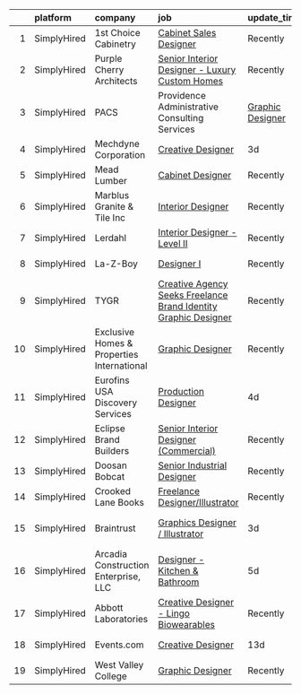 

|    | platform    | company                                              | job                                                                                                                                                                           | update_time   | location                |
|---:|:------------|:-----------------------------------------------------|:------------------------------------------------------------------------------------------------------------------------------------------------------------------------------|:--------------|:------------------------|
|  1 | SimplyHired | 1st Choice Cabinetry                                 | [Cabinet Sales Designer](https://www.simplyhired.com/job/2cYJY9dn7vkFzAY6L_OwbtxyqmD9j_JkSIPJMG0--9f3Wx8cyjQsiQ?q=creative+designer)                                          | Recently      | Charlotte, NC           |
|  2 | SimplyHired | Purple Cherry Architects                             | [Senior Interior Designer - Luxury Custom Homes](https://www.simplyhired.com/job/b_AtsUGTH2-alvoxK4Z_OOf8OHZ-Gk9swxloebiFOOh2vZpryFZ5zQ?q=creative+designer)                  | Recently      | Annapolis, MD           |
|  3 | SimplyHired | PACS | Providence Administrative Consulting Services | [Graphic Designer](https://www.simplyhired.com/job/YkjBTrYfoJleChPk8MgwgixSyVJ3z5Jt0IuwqA7_wKPmZ06vdG6lFw?q=creative+designer)                                                | 10d           | Rocklin, CA             |
|  4 | SimplyHired | Mechdyne Corporation                                 | [Creative Designer](https://www.simplyhired.com/job/x_NkvkcCnF4fsmR_9J1TrpMT7IzMTMz09KhNvCkshCzHQUu8uI5nsA?q=creative+designer)                                               | 3d            | Mountain View, CA       |
|  5 | SimplyHired | Mead Lumber                                          | [Cabinet Designer](https://www.simplyhired.com/job/JOweUw_l3pDPsqtIg-3gorBXWYvW_IStT4VkQXlyHLdhruJ2QjvyDg?q=creative+designer)                                                | Recently      | Kearney, NE             |
|  6 | SimplyHired | Marblus Granite & Tile Inc                           | [Interior Designer](https://www.simplyhired.com/job/YDfaxQbMQAxpc4Xunoyi-n6qx6KS8yIMxMZ0rqwB01h6shZGVFqtbA?q=creative+designer)                                               | Recently      | San Jose, CA            |
|  7 | SimplyHired | Lerdahl                                              | [Interior Designer - Level II](https://www.simplyhired.com/job/HvSBbviC_5EiscsJGKvrGIICDstwsl4rJYULYS0VcWtoK2nu0d8acg?q=creative+designer)                                    | Recently      | Middleton, WI           |
|  8 | SimplyHired | La-Z-Boy                                             | [Designer I](https://www.simplyhired.com/job/C9xxRPr73oyFF2Qznu8m2rh9ECPgKNm8NIacRK6NItDhJosSYDnhjg?q=creative+designer)                                                      | Recently      | Lancaster, PA           |
|  9 | SimplyHired | TYGR                                                 | [Creative Agency Seeks Freelance Brand Identity Graphic Designer](https://www.simplyhired.com/job/CP9brU4eVQOI1CNIBqMoCq88aVbd9i276fehMj7G2hKFMqdyhp7c3Q?q=creative+designer) | Recently      | Remote                  |
| 10 | SimplyHired | Exclusive Homes & Properties International           | [Graphic Designer](https://www.simplyhired.com/job/TDd1Z2TM8HYvZ3xIoDRSW-zquU0aN1LL-3UBH-kdHnkAk5034bWmqA?q=creative+designer)                                                | Recently      | Remote +1 location      |
| 11 | SimplyHired | Eurofins USA Discovery Services                      | [Production Designer](https://www.simplyhired.com/job/zVtg65gZtAon-MnJksSP81U-2DqFNtrpOLQmO_lM3fnBF7fwyfxPEQ?q=creative+designer)                                             | 4d            | Fremont, CA +1 location |
| 12 | SimplyHired | Eclipse Brand Builders                               | [Senior Interior Designer (Commercial)](https://www.simplyhired.com/job/O31U44uTvCk6Md1bmIgfETA3an8SYJZ4OGX3bWRyC4ZDMFwFD5AwCg?q=creative+designer)                           | Recently      | Suwanee, GA             |
| 13 | SimplyHired | Doosan Bobcat                                        | [Senior Industrial Designer](https://www.simplyhired.com/job/t9gcUVNdYD9rFUci2nWQrqisloKpJ2SLm-MKmhdUTxyG4kpTA2nF5A?q=creative+designer)                                      | Recently      | Bismarck, ND            |
| 14 | SimplyHired | Crooked Lane Books                                   | [Freelance Designer/Illustrator](https://www.simplyhired.com/job/7-oep-i_7yGCdk0DJ_OH2vzdbNj70sC1mFujxIhSI1Owd9RNnsIQkw?q=creative+designer)                                  | Recently      | Remote                  |
| 15 | SimplyHired | Braintrust                                           | [Graphics Designer / Illustrator](https://www.simplyhired.com/job/nMTCS0NCGqQ5zPdR-AEoJpjf40FYVaJ3hEZVpXM-jWB8cokkVzYtJA?q=creative+designer)                                 | 3d            | San Francisco, CA       |
| 16 | SimplyHired | Arcadia Construction Enterprise, LLC                 | [Designer - Kitchen & Bathroom](https://www.simplyhired.com/job/dqGWJEG-zN6fD9aedcsGOWb-aTGVeANh0np1cHj88uodV1ZNkHwqRg?q=creative+designer)                                   | 5d            | Austin, TX              |
| 17 | SimplyHired | Abbott Laboratories                                  | [Creative Designer - Lingo Biowearables](https://www.simplyhired.com/job/hYlYE9nCEdqPA7gegnvIiO2tQz03hFgzeK6pG_5jFy1lez2mkvqrbA?q=creative+designer)                          | Recently      | Alameda, CA             |
| 18 | SimplyHired | Events.com                                           | [Creative Designer](https://www.simplyhired.com/job/cqfBIc77o1d7GdS-h50v_iK9KBKdo7GGOkvL6LGdaIM0RaeP9SIwDA?q=creative+designer)                                               | 13d           | La Jolla, CA            |
| 19 | SimplyHired | West Valley College                                  | [Graphic Designer](https://www.simplyhired.com/job/VO6OcDgLP8r8OOPJayUjIJON4GtErYQ1pGXdcijuFJ-4isrxXMTNcA?q=creative+designer)                                                | Recently      | Saratoga, CA            |